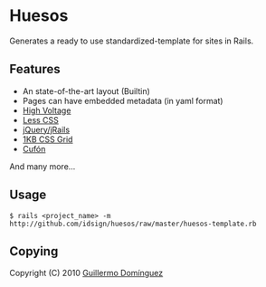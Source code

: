 Huesos
======

Generates a ready to use standardized-template for sites in Rails.


Features
--------

* An state-of-the-art layout (Builtin)
* Pages can have embedded metadata (in yaml format)
* [High Voltage](http://github.com/thoughtbot/high_voltage)
* [Less CSS](http://lesscss.org/)
* [jQuery/jRails](http://github.com/aaronchi/jrails)
* [1KB CSS Grid](http://www.1kbgrid.com/)
* [Cufón](http://github.com/sorccu/cufon)

And many more...


Usage
-----

	$ rails <project_name> -m http://github.com/idsign/huesos/raw/master/huesos-template.rb


Copying
-------

Copyright (C) 2010 [Guillermo Domínguez](http://memodominguez.com/about)
